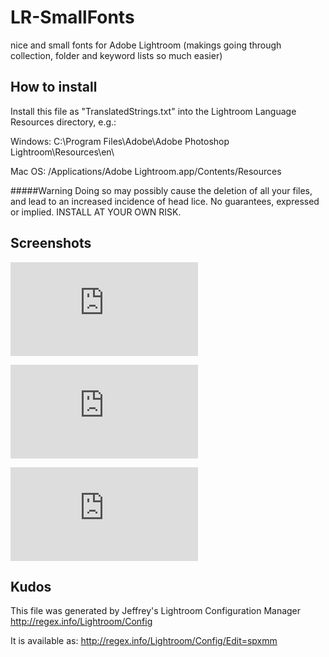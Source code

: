 # LR-SmallFonts
nice and small fonts for Adobe Lightroom (makings going through collection, folder and keyword lists so much easier)

## How to install
Install this file as "TranslatedStrings.txt" into the Lightroom Language Resources directory, e.g.:

Windows:    C:\Program Files\Adobe\Adobe Photoshop Lightroom\Resources\en\

Mac OS:     /Applications/Adobe Lightroom.app/Contents/Resources

#####Warning
Doing so may possibly cause the deletion of all your files, and lead to an increased incidence of head lice. No guarantees, expressed or implied. INSTALL AT YOUR OWN RISK.

## Screenshots
![screenshot #1](http://cloud.directupload.net/plugins/imageviewer/site/direct.php?s=2FH0)

![screenshot #2](http://cloud.directupload.net/plugins/imageviewer/site/direct.php?s=2FH1)

![screenshot #3](http://cloud.directupload.net/plugins/imageviewer/site/direct.php?s=2FH2)

## Kudos
This file was generated by Jeffrey's Lightroom Configuration Manager
http://regex.info/Lightroom/Config

It is available as: http://regex.info/Lightroom/Config/Edit=spxmm
